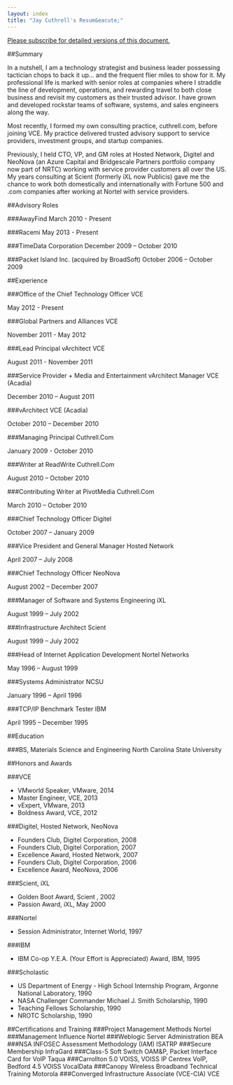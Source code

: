 ```yaml
---
layout: index
title: "Jay Cuthrell's Resum&eacute;"
---
```


<a href="http://eepurl.com/bdG70r">Please subscribe for detailed versions of this document.</a>

##Summary

In a nutshell, I am a technology strategist and business leader possessing tactician chops to back it up... and the frequent flier miles to show for it. My professional life is marked with senior roles at companies where I straddle the line of development, operations, and rewarding travel to both close business and revisit my customers as their trusted advisor. I have grown and developed rockstar teams of software, systems, and sales engineers along the way.

Most recently, I formed my own consulting practice, cuthrell.com, before joining VCE. My practice delivered trusted advisory support to service providers, investment groups, and startup companies.

Previously, I held CTO, VP, and GM roles at Hosted Network, Digitel and NeoNova (an Azure Capital and Bridgescale Partners portfolio company now part of NRTC) working with service provider customers all over the US. My years consulting at Scient (formerly iXL now Publicis) gave me the chance to work both domestically and internationally with Fortune 500 and .com companies after working at Nortel with service providers.

##Advisory Roles

###AwayFind
March 2010 - Present

###Racemi
May 2013 - Present

###TimeData Corporation
December 2009 – October 2010

###Packet Island Inc. (acquired by BroadSoft)
October 2006 – October 2009

##Experience

###Office of the Chief Technology Officer
VCE

May 2012 - Present

###Global Partners and Alliances
VCE

November 2011 - May 2012

###Lead Principal vArchitect
VCE

August 2011 - November 2011

###Service Provider + Media and Entertainment vArchitect Manager
VCE (Acadia)

December 2010 – August 2011

###vArchitect
VCE (Acadia)

October 2010 – December 2010 

###Managing Principal
Cuthrell.Com

January 2009 - October 2010

###Writer at ReadWrite
Cuthrell.Com

August 2010 – October 2010

###Contributing Writer at PivotMedia
Cuthrell.Com

March 2010 – October 2010

###Chief Technology Officer
Digitel

October 2007 – January 2009 

###Vice President and General Manager
Hosted Network

April 2007 – July 2008 

###Chief Technology Officer
NeoNova

August 2002 – December 2007

###Manager of Software and Systems Engineering
iXL

August 1999 – July 2002

###Infrastructure Architect
Scient

August 1999 – July 2002 

###Head of Internet Application Development
Nortel Networks

May 1996 – August 1999

###Systems Administrator
NCSU

January 1996 – April 1996

###TCP/IP Benchmark Tester
IBM

April 1995 – December 1995

##Education

###BS, Materials Science and Engineering
North Carolina State University

##Honors and Awards

###VCE

- VMworld Speaker, VMware, 2014
- Master Engineer, VCE, 2013 
- vExpert, VMware, 2013 
- Boldness Award, VCE, 2012

###Digitel, Hosted Network, NeoNova
- Founders Club, Digitel Corporation, 2008
- Founders Club, Digitel Corporation, 2007 
- Excellence Award, Hosted Network, 2007 
- Founders Club, Digitel Corporation, 2006 
- Excellence Award, NeoNova, 2006

###Scient, iXL
- Golden Boot Award, Scient , 2002 
- Passion Award, iXL, May 2000

###Nortel
- Session Administrator, Internet World, 1997

###IBM
- IBM Co-op Y.E.A. (Your Effort is Appreciated) Award, IBM, 1995

###Scholastic
- US Department of Energy - High School Internship Program, Argonne National Laboratory, 1990 
- NASA Challenger Commander Michael J. Smith Scholarship, 1990
- Teaching Fellows Scholarship, 1990
- NROTC Scholarship, 1990

##Certifications and Training
###Project Management Methods
Nortel
###Management Influence
Nortel
###Weblogic Server Administration
BEA
###NSA INFOSEC Assessment Methodology (IAM)
ISATRP
###Secure Membership
InfraGard
###Class-5 Soft Switch OAM&P, Packet Interface Card for VoIP
Taqua
###Carrollton 5.0 VOISS, VOISS IP Centrex VoIP, Bedford 4.5 VOISS
VocalData
###Canopy Wireless Broadband Technical Training
Motorola
###Converged Infrastructure Associate (VCE-CIA)
VCE

